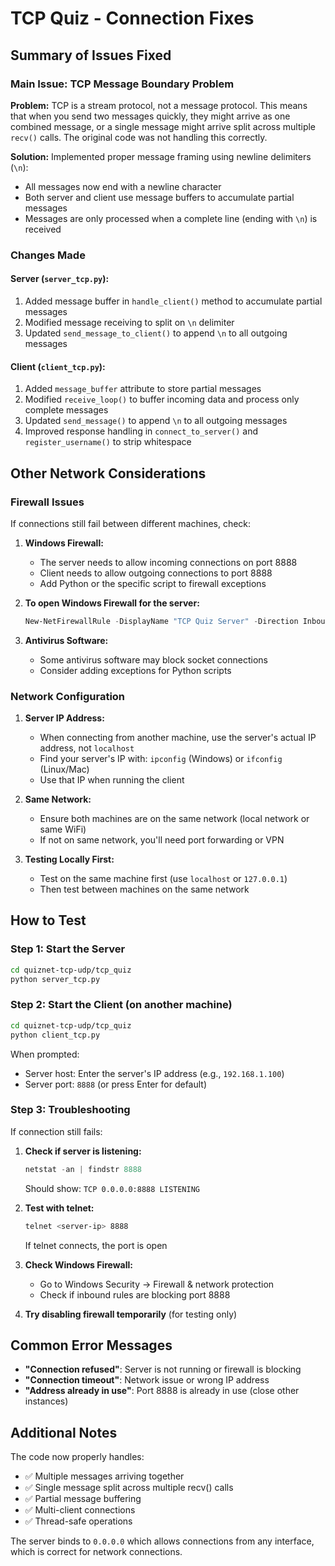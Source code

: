 # TCP Quiz - Connection Fixes

## Summary of Issues Fixed

### Main Issue: TCP Message Boundary Problem

**Problem:** TCP is a stream protocol, not a message protocol. This means that when you send two messages quickly, they might arrive as one combined message, or a single message might arrive split across multiple `recv()` calls. The original code was not handling this correctly.

**Solution:** Implemented proper message framing using newline delimiters (`\n`):

- All messages now end with a newline character
- Both server and client use message buffers to accumulate partial messages
- Messages are only processed when a complete line (ending with `\n`) is received

### Changes Made

#### Server (`server_tcp.py`):

1. Added message buffer in `handle_client()` method to accumulate partial messages
2. Modified message receiving to split on `\n` delimiter
3. Updated `send_message_to_client()` to append `\n` to all outgoing messages

#### Client (`client_tcp.py`):

1. Added `message_buffer` attribute to store partial messages
2. Modified `receive_loop()` to buffer incoming data and process only complete messages
3. Updated `send_message()` to append `\n` to all outgoing messages
4. Improved response handling in `connect_to_server()` and `register_username()` to strip whitespace

## Other Network Considerations

### Firewall Issues

If connections still fail between different machines, check:

1. **Windows Firewall:**

   - The server needs to allow incoming connections on port 8888
   - Client needs to allow outgoing connections to port 8888
   - Add Python or the specific script to firewall exceptions

2. **To open Windows Firewall for the server:**

   ```powershell
   New-NetFirewallRule -DisplayName "TCP Quiz Server" -Direction Inbound -LocalPort 8888 -Protocol TCP -Action Allow
   ```

3. **Antivirus Software:**
   - Some antivirus software may block socket connections
   - Consider adding exceptions for Python scripts

### Network Configuration

1. **Server IP Address:**

   - When connecting from another machine, use the server's actual IP address, not `localhost`
   - Find your server's IP with: `ipconfig` (Windows) or `ifconfig` (Linux/Mac)
   - Use that IP when running the client

2. **Same Network:**

   - Ensure both machines are on the same network (local network or same WiFi)
   - If not on same network, you'll need port forwarding or VPN

3. **Testing Locally First:**
   - Test on the same machine first (use `localhost` or `127.0.0.1`)
   - Then test between machines on the same network

## How to Test

### Step 1: Start the Server

```bash
cd quiznet-tcp-udp/tcp_quiz
python server_tcp.py
```

### Step 2: Start the Client (on another machine)

```bash
cd quiznet-tcp-udp/tcp_quiz
python client_tcp.py
```

When prompted:

- Server host: Enter the server's IP address (e.g., `192.168.1.100`)
- Server port: `8888` (or press Enter for default)

### Step 3: Troubleshooting

If connection still fails:

1. **Check if server is listening:**

   ```powershell
   netstat -an | findstr 8888
   ```

   Should show: `TCP 0.0.0.0:8888 LISTENING`

2. **Test with telnet:**

   ```bash
   telnet <server-ip> 8888
   ```

   If telnet connects, the port is open

3. **Check Windows Firewall:**

   - Go to Windows Security → Firewall & network protection
   - Check if inbound rules are blocking port 8888

4. **Try disabling firewall temporarily** (for testing only)

## Common Error Messages

- **"Connection refused"**: Server is not running or firewall is blocking
- **"Connection timeout"**: Network issue or wrong IP address
- **"Address already in use"**: Port 8888 is already in use (close other instances)

## Additional Notes

The code now properly handles:

- ✅ Multiple messages arriving together
- ✅ Single message split across multiple recv() calls
- ✅ Partial message buffering
- ✅ Multi-client connections
- ✅ Thread-safe operations

The server binds to `0.0.0.0` which allows connections from any interface, which is correct for network connections.
